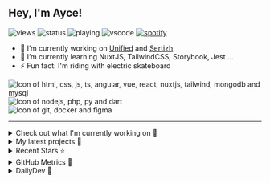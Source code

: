 ## Hey, I'm Ayce!
![views](https://komarev.com/ghpvc/?username=Ayce45)
![status](https://nocache.advaith.workers.dev?url=https://img.shields.io/endpoint?url=https://dev.discordprofiles.me/api/badge/status/538785123987095556?simple=true)
![playing](https://nocache.advaith.workers.dev?url=https://img.shields.io/endpoint?url=https://dev.discordprofiles.me/api/badge/playing/538785123987095556)
![vscode](https://nocache.advaith.workers.dev?url=https://img.shields.io/endpoint?url=https://dev.discordprofiles.me/api/badge/vscode/538785123987095556)
[![spotify](https://nocache.advaith.workers.dev?url=https://img.shields.io/endpoint?url=https://dev.discordprofiles.me/api/badge/spotify/538785123987095556)](https://dev.discordprofiles.me/openspotify/538785123987095556)

- 🔭 I’m currently working on <a href="https://link-u.nified.com/">Unified</a> and <a href="https://sertizh.fr/">Sertizh</a>
- 🌱 I’m currently learning NuxtJS, TailwindCSS, Storybook, Jest ...
- ⚡ Fun fact: I'm riding with electric skateboard

<div>
  <img src="https://skillicons.dev/icons?i=html,css,js,ts,angular,vue,react,nuxtjs,tailwind,mongodb,mysql" alt="Icon of html, css, js, ts, angular, vue, react, nuxtjs, tailwind, mongodb and mysql">
</div>
<div>
  <img src="https://skillicons.dev/icons?i=nodejs,php,py,dart" alt="Icon of nodejs, php, py and dart">
</div>
<div>
  <img src="https://skillicons.dev/icons?i=git,docker,figma" alt="Icon of git, docker and figma">
</div>

<hr>

<details>
  <summary>Check out what I'm currently working on 👷</summary>
  

- [Ayce45/profile-card-component](https://github.com/Ayce45/profile-card-component) - Profile card component (3 days ago)
- [Ayce45/product-preview-card-component](https://github.com/Ayce45/product-preview-card-component) - Product preview card component (3 days ago)
- [Ayce45/qr-code-component](https://github.com/Ayce45/qr-code-component) - QR code component (3 days ago)
- [Ayce45/Ayce45.github.io](https://github.com/Ayce45/Ayce45.github.io) - My personal website (1 week ago)
- [Ayce45/blog.evanjuge.fr](https://github.com/Ayce45/blog.evanjuge.fr) - My blog (1 month ago)
</details>

<details>
  <summary>My latest projects 🌱</summary>
  

- [Ayce45/profile-card-component](https://github.com/Ayce45/profile-card-component) - Profile card component
- [Ayce45/qr-code-component](https://github.com/Ayce45/qr-code-component) - QR code component
- [Ayce45/product-preview-card-component](https://github.com/Ayce45/product-preview-card-component) - Product preview card component
- [Ayce45/blog.evanjuge.fr](https://github.com/Ayce45/blog.evanjuge.fr) - My blog
- [Ayce45/gitpod-laravel](https://github.com/Ayce45/gitpod-laravel) - Gidpod laravel setup
</details>

<details>
  <summary>Recent Stars ⭐</summary>
  

- [dailydotdev/daily](https://github.com/dailydotdev/daily) - daily.dev is where developers grow together 👩🏽‍💻 👨‍💻 (3 days ago)
- [nrwl/nx](https://github.com/nrwl/nx) - Smart, Fast and Extensible Build System (2 months ago)
- [jacebrowning/memegen](https://github.com/jacebrowning/memegen) - The free and open source API to generate memes. (4 months ago)
- [sertizh/commercial-meeting](https://github.com/sertizh/commercial-meeting) - Commercial Meeting Programm (6 months ago)
- [sertizh/clubsystem](https://github.com/sertizh/clubsystem) - Club Management System ... (6 months ago)
</details>

<details>
  <summary>GitHub Metrics 🌊</summary>
  
  <img align="center" src="/github-metrics.svg" alt="Metrics" width="400">
</details>

<details>
  <summary>DailyDev 📖</summary>
  
  <a href="https://app.daily.dev/Ayce"><img src="https://api.daily.dev/devcards/6f27abf04ef249b1a106e3ddb7e7cda4.png?r=tkh" width="400" alt="Evan JUGE's Dev Card"/></a>
</details>
